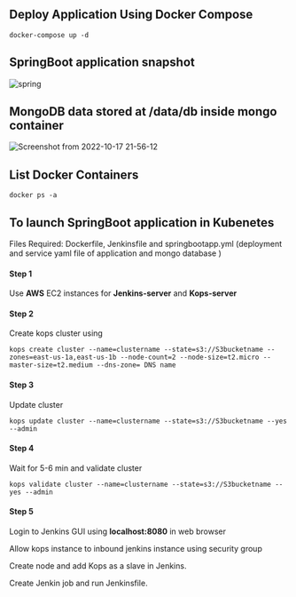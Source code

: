 
## Deploy Application Using Docker Compose

```docker
docker-compose up -d 
```
## SpringBoot application snapshot
![spring](https://user-images.githubusercontent.com/86631180/196041621-ad0b30bb-a2ba-4039-ab16-52b443b1a1e9.png)

## MongoDB data stored at /data/db inside mongo container
![Screenshot from 2022-10-17 21-56-12](https://user-images.githubusercontent.com/86631180/196239233-7feea525-1069-4c30-93f1-2a99594e1191.png)

## List Docker Containers
```docker
docker ps -a
```

## To launch SpringBoot application in Kubenetes
Files Required: Dockerfile, Jenkinsfile and springbootapp.yml (deployment and service yaml file of application and mongo database )

#### Step 1

Use **AWS** EC2 instances for **Jenkins-server** and **Kops-server**

#### Step 2
Create kops cluster using 

```kops
kops create cluster --name=clustername --state=s3://S3bucketname --zones=east-us-1a,east-us-1b --node-count=2 --node-size=t2.micro --master-size=t2.medium --dns-zone= DNS name
```
#### Step 3

Update cluster

```kops
kops update cluster --name=clustername --state=s3://S3bucketname --yes --admin
```
#### Step 4

Wait for 5-6 min and validate cluster

```kops
kops validate cluster --name=clustername --state=s3://S3bucketname --yes --admin
```
#### Step 5

Login to Jenkins GUI using **localhost:8080** in web browser

Allow kops instance to inbound jenkins instance using security group

Create node and add Kops as a slave in Jenkins.

Create Jenkin job and run Jenkinsfile. 

